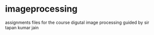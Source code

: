 # imageprocessing
assignments files for the course digutal image processing guided by sir tapan kumar jain
